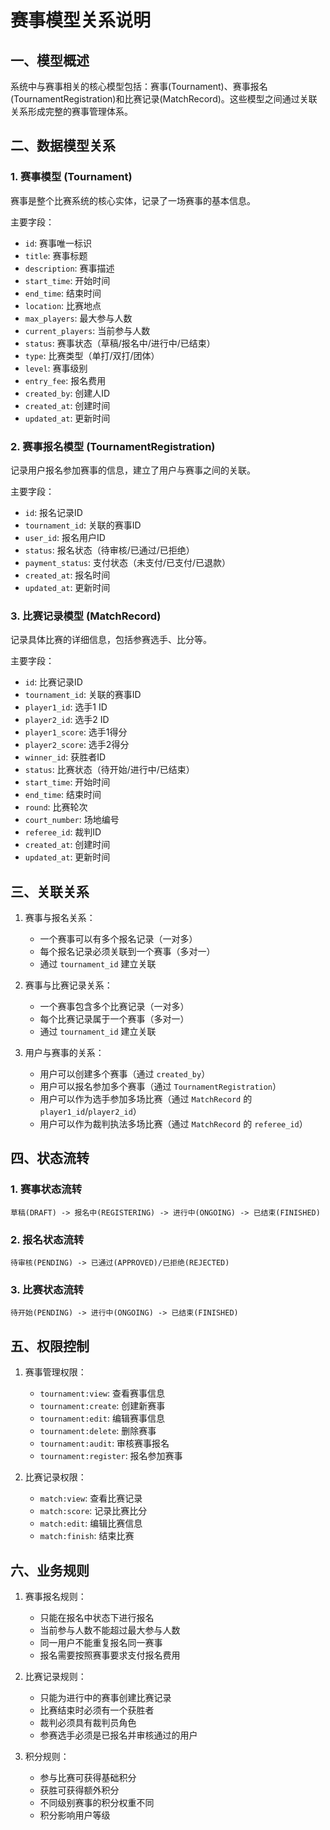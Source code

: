 # 赛事模型关系说明

## 一、模型概述

系统中与赛事相关的核心模型包括：赛事(Tournament)、赛事报名(TournamentRegistration)和比赛记录(MatchRecord)。这些模型之间通过关联关系形成完整的赛事管理体系。

## 二、数据模型关系

### 1. 赛事模型 (Tournament)

赛事是整个比赛系统的核心实体，记录了一场赛事的基本信息。

主要字段：
- `id`: 赛事唯一标识
- `title`: 赛事标题
- `description`: 赛事描述
- `start_time`: 开始时间
- `end_time`: 结束时间
- `location`: 比赛地点
- `max_players`: 最大参与人数
- `current_players`: 当前参与人数
- `status`: 赛事状态（草稿/报名中/进行中/已结束）
- `type`: 比赛类型（单打/双打/团体）
- `level`: 赛事级别
- `entry_fee`: 报名费用
- `created_by`: 创建人ID
- `created_at`: 创建时间
- `updated_at`: 更新时间

### 2. 赛事报名模型 (TournamentRegistration)

记录用户报名参加赛事的信息，建立了用户与赛事之间的关联。

主要字段：
- `id`: 报名记录ID
- `tournament_id`: 关联的赛事ID
- `user_id`: 报名用户ID
- `status`: 报名状态（待审核/已通过/已拒绝）
- `payment_status`: 支付状态（未支付/已支付/已退款）
- `created_at`: 报名时间
- `updated_at`: 更新时间

### 3. 比赛记录模型 (MatchRecord)

记录具体比赛的详细信息，包括参赛选手、比分等。

主要字段：
- `id`: 比赛记录ID
- `tournament_id`: 关联的赛事ID
- `player1_id`: 选手1 ID
- `player2_id`: 选手2 ID
- `player1_score`: 选手1得分
- `player2_score`: 选手2得分
- `winner_id`: 获胜者ID
- `status`: 比赛状态（待开始/进行中/已结束）
- `start_time`: 开始时间
- `end_time`: 结束时间
- `round`: 比赛轮次
- `court_number`: 场地编号
- `referee_id`: 裁判ID
- `created_at`: 创建时间
- `updated_at`: 更新时间

## 三、关联关系

1. 赛事与报名关系：
   - 一个赛事可以有多个报名记录（一对多）
   - 每个报名记录必须关联到一个赛事（多对一）
   - 通过 `tournament_id` 建立关联

2. 赛事与比赛记录关系：
   - 一个赛事包含多个比赛记录（一对多）
   - 每个比赛记录属于一个赛事（多对一）
   - 通过 `tournament_id` 建立关联

3. 用户与赛事的关系：
   - 用户可以创建多个赛事（通过 `created_by`）
   - 用户可以报名参加多个赛事（通过 `TournamentRegistration`）
   - 用户可以作为选手参加多场比赛（通过 `MatchRecord` 的 `player1_id`/`player2_id`）
   - 用户可以作为裁判执法多场比赛（通过 `MatchRecord` 的 `referee_id`）

## 四、状态流转

### 1. 赛事状态流转
```
草稿(DRAFT) -> 报名中(REGISTERING) -> 进行中(ONGOING) -> 已结束(FINISHED)
```

### 2. 报名状态流转
```
待审核(PENDING) -> 已通过(APPROVED)/已拒绝(REJECTED)
```

### 3. 比赛状态流转
```
待开始(PENDING) -> 进行中(ONGOING) -> 已结束(FINISHED)
```

## 五、权限控制

1. 赛事管理权限：
   - `tournament:view`: 查看赛事信息
   - `tournament:create`: 创建新赛事
   - `tournament:edit`: 编辑赛事信息
   - `tournament:delete`: 删除赛事
   - `tournament:audit`: 审核赛事报名
   - `tournament:register`: 报名参加赛事

2. 比赛记录权限：
   - `match:view`: 查看比赛记录
   - `match:score`: 记录比赛比分
   - `match:edit`: 编辑比赛信息
   - `match:finish`: 结束比赛

## 六、业务规则

1. 赛事报名规则：
   - 只能在报名中状态下进行报名
   - 当前参与人数不能超过最大参与人数
   - 同一用户不能重复报名同一赛事
   - 报名需要按照赛事要求支付报名费用

2. 比赛记录规则：
   - 只能为进行中的赛事创建比赛记录
   - 比赛结束时必须有一个获胜者
   - 裁判必须具有裁判员角色
   - 参赛选手必须是已报名并审核通过的用户

3. 积分规则：
   - 参与比赛可获得基础积分
   - 获胜可获得额外积分
   - 不同级别赛事的积分权重不同
   - 积分影响用户等级 